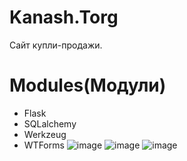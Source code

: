 # Kanash.Torg
Сайт купли-продажи.
# Modules(Модули)
  * Flask
  * SQLalchemy
  * Werkzeug
  * WTForms
  ![image](https://user-images.githubusercontent.com/71446710/234614996-a34f6ec0-7703-4f88-b0e2-061587609f87.png)
![image](https://user-images.githubusercontent.com/71446710/234615318-2758d57c-b522-4e66-9faf-be5f37638183.png)
![image](https://user-images.githubusercontent.com/71446710/234615684-77d96131-2dc1-47d8-b0ae-5ea74a29335f.png)

